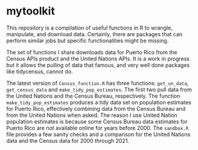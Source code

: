 # mytoolkit
This repository is a compilation of useful functions in R to wrangle, manipulate, and download data. Certainly, there are packages that can perform similar jobs but specific functionalities might be missing.

The set of functions I share downloads data for Puerto Rico from the Census APIs product and the United Nations APIs. It is a work in progress but it allows the pulling of data that famous, and very well done packages like tidycensus, cannot do. 

The latest version of `Census_function.R` has three functions: `get_un_data`, `get_census_data` and `make_tidy_pop_estimates`. The first two pull data from the United Nations and the Census Bureau, respectively. The function `make_tidy_pop_estimates` produces a tidy data set on population estimates for Puerto Rico, effectively combining data from the Census Bureau and from the United Nations when asked. The reason I use United Nation population estimates is because some Census Bureau data estimates for Puerto Rico are not available online for years before 2000. The `sandbox.R` file provides a few sanity checks and a comparison for the United Nations data and the Census data for 2000 through 2021. 